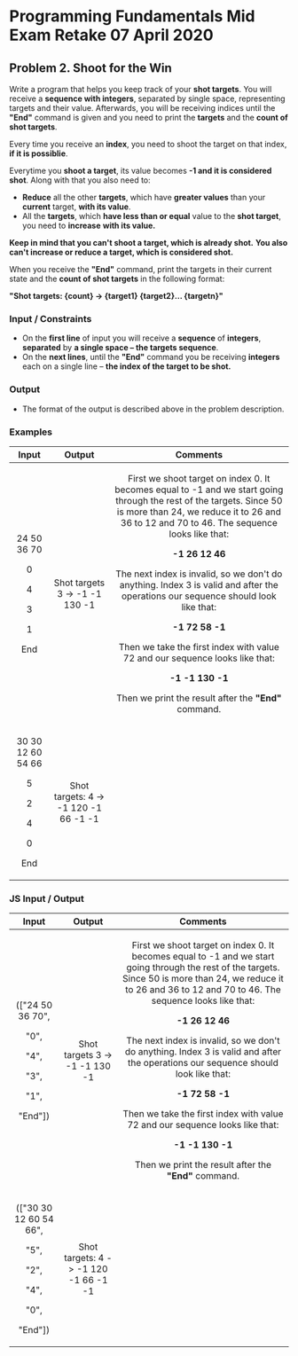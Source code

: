 ﻿
# **Programming Fundamentals Mid Exam Retake 07 April 2020**
## **Problem 2. Shoot for the Win**
Write a program that helps you keep track of your **shot targets**. You will receive a **sequence with integers**, separated by single space, representing targets and their value. Afterwards, you will be receiving indices until the **"End"** command is given and you need to print the **targets** and the **count of shot targets**.

Every time you receive an **index**, you need to shoot the target on that index, **if it is possiblie**. 

Everytime you **shoot a target**, its value becomes **-1 and it is considered shot**. Along with that you also need to:

- **Reduce** all the other **targets**, which have **greater values** than your **current** target, **with its value**. 
- All the **targets**, which **have less than or equal** value to the **shot target**, you need to **increase** **with its value.**

**Keep in mind that you can't shoot a target, which is already shot.** **You also can't increase or reduce a target, which is considered shot.**

When you receive the **"End"** command, print the targets in their current state and the **count of shot targets** in the following format:

**"Shot targets: {count} -> {target1} {target2}… {targetn}"**
### **Input / Constraints**
- On the **first line** of input you will receive a **sequence** of **integers**, **separated** by **a single space – the targets sequence**.
- On the **next lines**, until the **"End"** command you be receiving **integers** each on a single line – **the index of the target to be shot.**
### **Output**
- The format of the output is described above in the problem description.
### **Examples**

|**Input**|**Output**|**Comments**|
| :-: | :-: | :-: |
|<p>24 50 36 70</p><p>0</p><p>4</p><p>3</p><p>1</p><p>End</p>|Shot targets 3 -> -1 -1 130 -1|<p>First we shoot target on index 0. It becomes equal to -1 and we start going through the rest of the targets. Since 50 is more than 24, we reduce it to 26 and 36 to 12 and 70 to 46. The sequence looks like that:</p><p>**-1 26 12 46**</p><p>The next index is invalid, so we don't do anything. Index 3 is valid and after the operations our sequence should look like that:</p><p>**-1 72 58 -1**</p><p>Then we take the first index with value 72 and our sequence looks like that:</p><p>**-1 -1 130 -1**</p><p>Then we print the result after the **"End"** command.</p>|
|<p>30 30 12 60 54 66</p><p>5</p><p>2</p><p>4</p><p>0</p><p>End</p>|Shot targets: 4 -> -1 120 -1 66 -1 -1||
### **JS Input / Output**

|**Input**|**Output**|**Comments**|
| :-: | :-: | :-: |
|<p>(["24 50 36 70",</p><p>"0",</p><p>"4",</p><p>"3",</p><p>"1",</p><p>"End"])</p>|Shot targets 3 -> -1 -1 130 -1|<p>First we shoot target on index 0. It becomes equal to -1 and we start going through the rest of the targets. Since 50 is more than 24, we reduce it to 26 and 36 to 12 and 70 to 46. The sequence looks like that:</p><p>**-1 26 12 46**</p><p>The next index is invalid, so we don't do anything. Index 3 is valid and after the operations our sequence should look like that:</p><p>**-1 72 58 -1**</p><p>Then we take the first index with value 72 and our sequence looks like that:</p><p>**-1 -1 130 -1**</p><p>Then we print the result after the **"End"** command.</p>|
|<p>(["30 30 12 60 54 66",</p><p>"5",</p><p>"2",</p><p>"4",</p><p>"0",</p><p>"End"])</p>|Shot targets: 4 -> -1 120 -1 66 -1 -1||
##



